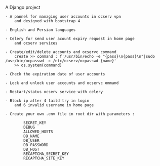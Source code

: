 A Django project

    - A pannel for managing user accounts in ocserv vpn 
        and designed with bootstrap 4
    
    - English and Persian languages 
    
    - Celery for send user acount expiry request in home page 
        and ocserv services 

    - Create/edit/delete accounts and ocservc command 
        create >> command : f'/usr/bin/echo -e "{pass}\n{pass}\n"|sudo /usr/bin/ocpasswd -c /etc/ocserv/ocpasswd {name}'
        >> os.system(command)

    - Check the expiration date of user accounts

    - Lock and unlock user accounts and ocservc ommand
    
    - Restart/status ocserv service with celery

    - Block ip after 4 faild try in login  
        and 6 invalid username in home page

    - Create your own .env file in root dir with parameters :

            SECRET_KEY
            DEBUG
            ALLOWED_HOSTS
            DB_NAME
            DB_USER
            DB_PASSWORD
            DB_HOST
            RECAPTCHA_SECRET_KEY
            RECAPTCHA_SITE_KEY


    





